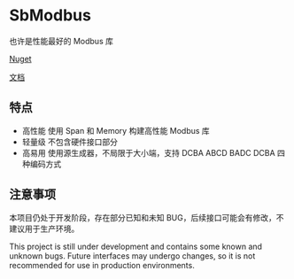 # SbModbus

也许是性能最好的 Modbus 库

[Nuget](https://www.nuget.org/packages/SbModbus/)

[文档](https://www.u2sb.com/OpenSw/SbModbus/)

## 特点

- 高性能 使用 Span 和 Memory 构建高性能 Modbus 库
- 轻量级 不包含硬件接口部分
- 高易用 使用源生成器，不局限于大小端，支持 DCBA ABCD BADC DCBA 四种编码方式

## 注意事项

本项目仍处于开发阶段，存在部分已知和未知 BUG，后续接口可能会有修改，不建议用于生产环境。

This project is still under development and contains some known and unknown bugs. Future interfaces may undergo changes,
so it is not recommended for use in production environments.
